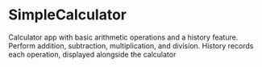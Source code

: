 # SimpleCalculator
Calculator app with basic arithmetic operations and a history feature. Perform addition, subtraction, multiplication, and division. History records each operation, displayed alongside the calculator
